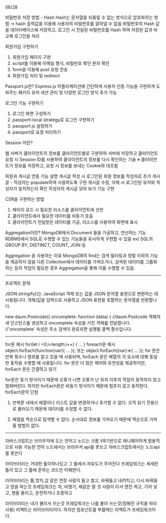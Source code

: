 06/28

비밀번호 저장 방법 - Hash
Hash는 문자열을 되돌릴 수 없는 방식으로 암호화하는 방법
→ hash 출력값을 이용해 사용자의 비밀번호를 알아낼 수 없음
비밀번호의 Hash 값을 데이터베이스에 저장하고,
로그인 시 전달된 비밀번호를 Hash 하여 저장된 값과 비교해 로그인을 처리

회원가입 구현하기
1.  회원가입 페이지 구현
2. script를 이용해 이메일 형식, 비밀번호 확인 문자 확인
3.  form을 이용해 post 요청 전송
4.  회원가입 처리 및 redirect

Passport.js란?
Express.js 어플리케이션에 간단하게 사용자 인증 기능을 구현하게 도와주는 패키지 
유저 세션 관리 및 다양한 로그인 방식 추가 가능

로그인 기능 구현하기
1.  로그인 화면 구성하기
2. passport-local strategy로 로그인 구현하기
3.  passport.js 설정하기
4.  passport로 요청 처리하기

Session 이란?

웹 서버가 클라이언트의 정보를 클라이언트별로 구분하여 서버에 저장하고
클라이언트 요청 시 Session ID를 사용하여 클라이언트의 정보를 다시 확인하는 기술 
※ 클라이언트가 정보를 저장하고, 요청 시 정보를 보내는 Cookie와 대조됨

회원과 게시글 연동 기능 설명
게시글 작성 시 로그인된 회원 정보를 작성자로 추가
게시글 - 작성자는 populate하여 사용하도록 구현
게시글 수정, 삭제 시 로그인된 유저와 작성자가 일치하는지 확인 
작성자의 게시글 모아 보기 기능 구현

CSR을 구현하는 방법
1.  페이지 로드 시 필요한 리소스를 클라이언트에 선언
2.  클라이언트에서 필요한 데이터를 비동기 호출
3. 클라이언트가 전달받은 데이터를 가공, 리소스를 사용하여 화면에 표시


Aggregation이란?
MongoDB에서 Document 들을 가공하고, 연산하는 기능 
RDBMS에서 SQL로 수행할 수 있는 기능들을 유사하게 구현할 수 있음
ex) SQL의 GROUP BY, DISTINCT, COUNT, JOIN 등

Aggregation 을 사용하는 이유
MongoDB의 find는 검색 필터링과 정렬 이외의 기능을 제공하지 않음 
다른 Collection에서 데이터를 가져오거나,
검색된 데이터를 그룹화하는 등의 작업이 필요한 경우 
Aggregation을 통해 이를 수행할 수 있음.

-----------------------------------------------
프로젝트 문제

JSON.stringify()는 JavaScript 객체 또는 값을 JSON 문자열 표현으로 변환하는 데 사용됩니다. 
개체/값을 입력으로 사용하고 JSON 표현을 포함하는 문자열을 반환합니다.

new daum.Postcode({
    oncomplete: function (data) {
//daum.Postcode 객체의 새 인스턴스를 생성하고 oncomplete 속성을 가진 객체를 전달합니다. 
//'oncomplete' 속성은 주소 검색이 완료되면 실행될 콜백 함수입니다.




-----------------------------------------------

for문 예시
for(let i =0;i<length;i++) {
	...
}
foreach문 예시
object.forEach(function(var){
	...
});
또는
object.forEach((var)=>{
	...
});
for 문은 반복 횟수나 범위를 알고 있을 때 사용되며, forEach 문은 배열의 각 요소에 대해 동일한 동작을 수행할 때 사용됩니다. for 문은 더 많은 제어와 유연성을 제공하지만, forEach 문은 간결하고 읽기

for문은 동기 방식이기 때문에 오류가 나면 오류가 난 위치 이후의 작업이 동작하지 않고 멈춰버린다. 
하지만 forEach문은 비동기 방식이기 때문에 멈추지 않고 동작한다. 
forEach문의 단점

1. 반복문 내에서 배열이나 리스트 값을 변경하거나 추가할 수 없다. 
오직 읽기 전용으로 불러오기 때문에 데이터를 수정할 수 없다. 

2. 배열을 역순으로 탐색할 수 없다. 
순서대로 정보를 가져오기 때문에 역순으로 가져올 방법이 없다. 

-----------------------------------------------
자바스크립트는 브라우저에 도는 언어고
노드는 크롬 V8기반으로 애니웨어하게 범용적으로 사용 가능한 언어
노드에서는 브라우저 api를 못쓰고 자바스크립트에서는 노드api를 못쓴다

라이브러리는 거대한 틀이하나있고 그 틀에서 자유도가 주어진다
프레임워크는 세세한 틀이 있고 그 틀에 준하는 코드만 이해한다.

라이브러리는 톱,망치,삽 같은 연장
사람이 들고 썰고, 바꿔들고 내려치고, 다시 바꿔들고 땅을 파는것
프레임워크는 차, 비행기, 배같은 탈 것
사람이 타서 엔진 켜고, 기어 넣고, 핸들 돌리고, 운전하거나 조종하고

라이브러리는 내가 불러서 쓰는것
프레임워크는 나를 불러 쓰는것(정해진 규칙을 따라 사용)
리액트는 라이브러리이다. 하지만 컴포넌트를 부를때는 리액트가 프레임워크이다.